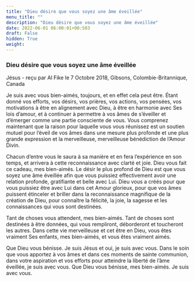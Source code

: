 ```yaml
---
title: "Dieu désire que vous soyez une âme éveillée"
menu_title: ""
description: "Dieu désire que vous soyez une âme éveillée"
date: 2022-06-01 06:00:01+00:503
draft: False
hidden: True
weight:
---
```

### Dieu désire que vous soyez une âme éveillée

Jésus - reçu par Al Fike le 7 Octobre 2018, Gibsons, Colombie-Britannique, Canada

Je suis avec vous bien-aimés, toujours, et en effet cela peut être. Étant donné vos efforts, vos désirs, vos prières, vos actions, vos pensées, vos motivations à être en alignement avec Dieu, à être en harmonie avec Ses lois d’amour, et à continuer à permettre à vos âmes de s’éveiller et d’émerger comme une partie consciente de vous. Vous comprenez maintenant que la raison pour laquelle vous vous réunissez est un soutien mutuel pour l’éveil de vos âmes dans une mesure plus profonde et une plus grande expression et la merveilleuse, merveilleuse bénédiction de l’Amour Divin.

Chacun d’entre vous le saura à sa manière et en fera l’expérience en son temps, et arrivera à cette reconnaissance avec clarté et joie. Dieu vous fait ce cadeau, mes bien-aimés. Le désir le plus profond de Dieu est que vous soyez une âme éveillée afin que vous puissiez effectivement avoir une relation profonde, gratifiante et belle avec Lui. Dieu vous a créés pour que vous puissiez être avec Lui dans cet Amour glorieux, pour que vos âmes puissent étinceler et briller dans la reconnaissance magnifique de la création de Dieu, pour connaître la félicité, la joie, la sagesse et les connaissances qui vous sont destinées.

Tant de choses vous attendent, mes bien-aimés. Tant de choses sont destinées à être données, qui vous rempliront, déborderont et toucheront les autres. Dans cette vie merveilleuse et cet être en Dieu, vous êtes vraiment Ses enfants, mes bien-aimés, et vous êtes vraiment aimés.

Que Dieu vous bénisse. Je suis Jésus et oui, je suis avec vous. Dans le soin que vous apportez à vos âmes et dans ces moments de sainte communion, dans votre aspiration et vos efforts pour atteindre la liberté de l’âme éveillée, je suis avec vous. Que Dieu vous bénisse, mes bien-aimés. Je suis avec vous.





